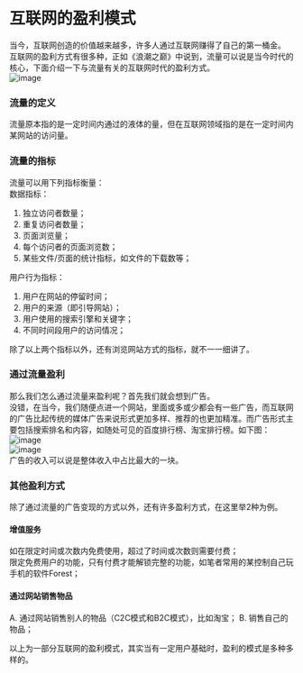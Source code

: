 # 互联网的盈利模式
当今，互联网创造的价值越来越多，许多人通过互联网赚得了自己的第一桶金。  
互联网的盈利方式有很多种，正如《浪潮之巅》中说到，流量可以说是当今时代的核心，下面介绍一下与流量有关的互联网时代的盈利方式。  
![image](http://thyrsi.com/t6/642/1545889322x2890202402.jpg)

### 流量的定义
流量原本指的是一定时间内通过的液体的量，但在互联网领域指的是在一定时间内某网站的访问量。  

### 流量的指标
流量可以用下列指标衡量：  
数据指标：   
1. 独立访问者数量；
2. 重复访问者数量；
3. 页面浏览量；
4. 每个访问者的页面浏览数；
5. 某些文件/页面的统计指标，如文件的下载数等； 

用户行为指标：  
1. 用户在网站的停留时间；  
2. 用户的来源（即引导网站）；
3. 用户使用的搜索引擎和关键字；
4. 不同时间段用户的访问情况；

除了以上两个指标以外，还有浏览网站方式的指标，就不一一细讲了。  

### 通过流量盈利
那么我们怎么通过流量来盈利呢？首先我们就会想到广告。  
没错，在当今，我们随便点进一个网站，里面或多或少都会有一些广告，而互联网的广告比起传统的媒体广告来说形式更加多样、推荐的也更加精准。而广告形式主要包括搜索排名和内容，如随处可见的百度排行榜、淘宝排行榜。如下图：  
![image](http://thyrsi.com/t6/642/1545889369x2890202402.jpg)  
![image](http://thyrsi.com/t6/642/1545889348x2890202402.jpg)  
广告的收入可以说是整体收入中占比最大的一块。  

### 其他盈利方式
除了通过流量的广告变现的方式以外，还有许多盈利方式，在这里举2种为例。  
#### 增值服务
如在限定时间或次数内免费使用，超过了时间或次数则需要付费；  
限定免费用户的功能，只有付费才能解锁完整的功能，如笔者常用的某控制自己玩手机的软件Forest；  

#### 通过网站销售物品
A. 通过网站销售别人的物品（C2C模式和B2C模式），比如淘宝；
B. 销售自己的物品；

以上为一部分互联网的盈利模式，其实当有一定用户基础时，盈利的模式是多种多样的。 
